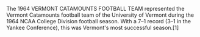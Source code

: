 The 1964 VERMONT CATAMOUNTS FOOTBALL TEAM represented the Vermont Catamounts football team of the University of Vermont during the 1964 NCAA College Division football season. With a 7–1 record (3–1 in the Yankee Conference), this was Vermont's most successful season.[1]
